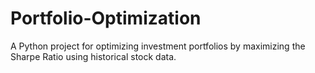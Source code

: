# Portfolio-Optimization
A Python project for optimizing investment portfolios by maximizing the Sharpe Ratio using historical stock data.
